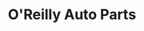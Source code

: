 ---
title: "O'Reilly Auto Parts"
url: /boise/oreilly-auto-parts-west-fairview-avenue/
shop: car parts
---